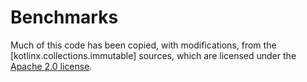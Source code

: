 # Benchmarks

Much of this code has been copied, with modifications, from the [kotlinx.collections.immutable] sources, which are
licensed under the [Apache 2.0 license](apache-license.txt).
